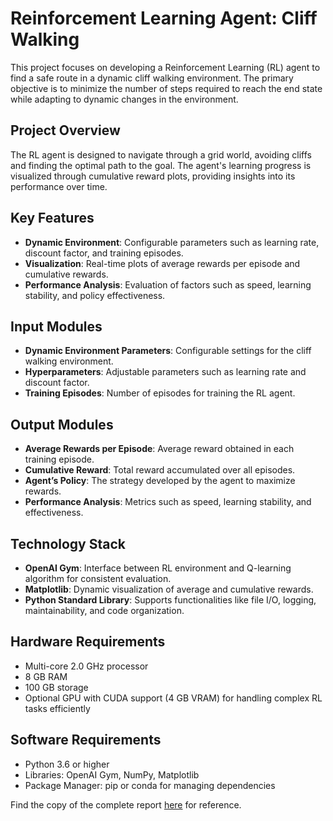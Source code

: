 # Reinforcement Learning Agent: Cliff Walking

This project focuses on developing a Reinforcement Learning (RL) agent to find a safe route in a dynamic cliff walking environment. The primary objective is to minimize the number of steps required to reach the end state while adapting to dynamic changes in the environment.

## Project Overview

The RL agent is designed to navigate through a grid world, avoiding cliffs and finding the optimal path to the goal. The agent's learning progress is visualized through cumulative reward plots, providing insights into its performance over time.

## Key Features

- **Dynamic Environment**: Configurable parameters such as learning rate, discount factor, and training episodes.
- **Visualization**: Real-time plots of average rewards per episode and cumulative rewards.
- **Performance Analysis**: Evaluation of factors such as speed, learning stability, and policy effectiveness.

## Input Modules

- **Dynamic Environment Parameters**: Configurable settings for the cliff walking environment.
- **Hyperparameters**: Adjustable parameters such as learning rate and discount factor.
- **Training Episodes**: Number of episodes for training the RL agent.

## Output Modules

- **Average Rewards per Episode**: Average reward obtained in each training episode.
- **Cumulative Reward**: Total reward accumulated over all episodes.
- **Agent’s Policy**: The strategy developed by the agent to maximize rewards.
- **Performance Analysis**: Metrics such as speed, learning stability, and effectiveness.

## Technology Stack

- **OpenAI Gym**: Interface between RL environment and Q-learning algorithm for consistent evaluation.
- **Matplotlib**: Dynamic visualization of average and cumulative rewards.
- **Python Standard Library**: Supports functionalities like file I/O, logging, maintainability, and code organization.

## Hardware Requirements

- Multi-core 2.0 GHz processor
- 8 GB RAM
- 100 GB storage
- Optional GPU with CUDA support (4 GB VRAM) for handling complex RL tasks efficiently

## Software Requirements

- Python 3.6 or higher
- Libraries: OpenAI Gym, NumPy, Matplotlib
- Package Manager: pip or conda for managing dependencies

Find the copy of the complete report [here](/Cliff_Walking_Report.pdf) for reference.
